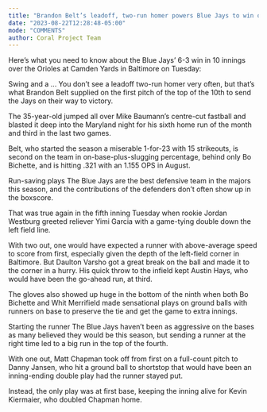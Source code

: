 ```yaml
---
title: "Brandon Belt’s leadoff, two-run homer powers Blue Jays to win over Orioles"
date: "2023-08-22T12:28:48-05:00"
mode: "COMMENTS"
author: Coral Project Team
---
```


Here’s what you need to know about the Blue Jays’ 6-3 win in 10 innings over the Orioles at Camden Yards in Baltimore on Tuesday:

Swing and a ...
You don’t see a leadoff two-run homer very often, but that’s what Brandon Belt supplied on the first pitch of the top of the 10th to send the Jays on their way to victory.

The 35-year-old jumped all over Mike Baumann’s centre-cut fastball and blasted it deep into the Maryland night for his sixth home run of the month and third in the last two games.

Belt, who started the season a miserable 1-for-23 with 15 strikeouts, is second on the team in on-base-plus-slugging percentage, behind only Bo Bichette, and is hitting .321 with an 1.155 OPS in August.

Run-saving plays
The Blue Jays are the best defensive team in the majors this season, and the contributions of the defenders don’t often show up in the boxscore.

That was true again in the fifth inning Tuesday when rookie Jordan Westburg greeted reliever Yimi Garcia with a game-tying double down the left field line.

With two out, one would have expected a runner with above-average speed to score from first, especially given the depth of the left-field corner in Baltimore. But Daulton Varsho got a great break on the ball and made it to the corner in a hurry. His quick throw to the infield kept Austin Hays, who would have been the go-ahead run, at third.

The gloves also showed up huge in the bottom of the ninth when both Bo Bichette and Whit Merrifield made sensational plays on ground balls with runners on base to preserve the tie and get the game to extra innings.

Starting the runner
The Blue Jays haven’t been as aggressive on the bases as many believed they would be this season, but sending a runner at the right time led to a big run in the top of the fourth.

With one out, Matt Chapman took off from first on a full-count pitch to Danny Jansen, who hit a ground ball to shortstop that would have been an inning-ending double play had the runner stayed put.

Instead, the only play was at first base, keeping the inning alive for Kevin Kiermaier, who doubled Chapman home.